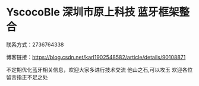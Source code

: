 # YscocoBle 深圳市原上科技 蓝牙框架整合
联系方式：2736764338

博客链接：https://blog.csdn.net/karl1902548582/article/details/90108871

不定期优化蓝牙相关信息，欢迎大家多进行技术交流
他山之石,可以攻玉   欢迎各位留言指正不足之处
